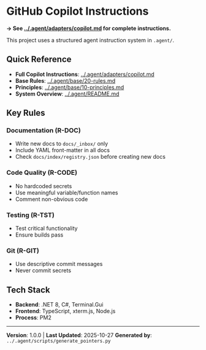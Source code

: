 # GitHub Copilot Instructions

**→ See [../.agent/adapters/copilot.md](../.agent/adapters/copilot.md) for complete instructions.**

This project uses a structured agent instruction system in `.agent/`.

## Quick Reference

- **Full Copilot Instructions**: [../.agent/adapters/copilot.md](../.agent/adapters/copilot.md)
- **Base Rules**: [../.agent/base/20-rules.md](../.agent/base/20-rules.md)
- **Principles**: [../.agent/base/10-principles.md](../.agent/base/10-principles.md)
- **System Overview**: [../.agent/README.md](../.agent/README.md)

## Key Rules

### Documentation (R-DOC)

- Write new docs to `docs/_inbox/` only
- Include YAML front-matter in all docs
- Check `docs/index/registry.json` before creating new docs

### Code Quality (R-CODE)

- No hardcoded secrets
- Use meaningful variable/function names
- Comment non-obvious code

### Testing (R-TST)

- Test critical functionality
- Ensure builds pass

### Git (R-GIT)

- Use descriptive commit messages
- Never commit secrets

## Tech Stack

- **Backend**: .NET 8, C#, Terminal.Gui
- **Frontend**: TypeScript, xterm.js, Node.js
- **Process**: PM2

---

**Version**: 1.0.0 | **Last Updated**: 2025-10-27
**Generated by**: `../.agent/scripts/generate_pointers.py`
